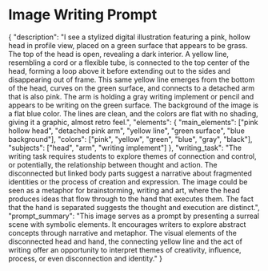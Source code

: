 # Image Writing Prompt

{
  "description": "I see a stylized digital illustration featuring a pink, hollow head in profile view, placed on a green surface that appears to be grass. The top of the head is open, revealing a dark interior. A yellow line, resembling a cord or a flexible tube, is connected to the top center of the head, forming a loop above it before extending out to the sides and disappearing out of frame. This same yellow line emerges from the bottom of the head, curves on the green surface, and connects to a detached arm that is also pink. The arm is holding a gray writing implement or pencil and appears to be writing on the green surface. The background of the image is a flat blue color. The lines are clean, and the colors are flat with no shading, giving it a graphic, almost retro feel.",
   "elements": {
      "main_elements": ["pink hollow head", "detached pink arm", "yellow line", "green surface", "blue background"],
      "colors": ["pink", "yellow", "green", "blue", "gray", "black"],
      "subjects": ["head", "arm", "writing implement"]
  },
    "writing_task": "The writing task requires students to explore themes of connection and control, or potentially, the relationship between thought and action. The disconnected but linked body parts suggest a narrative about fragmented identities or the process of creation and expression. The image could be seen as a metaphor for brainstorming, writing and art, where the head produces ideas that flow through to the hand that executes them. The fact that the hand is separated suggests the thought and execution are distinct.",
    "prompt_summary": "This image serves as a prompt by presenting a surreal scene with symbolic elements. It encourages writers to explore abstract concepts through narrative and metaphor. The visual elements of the disconnected head and hand, the connecting yellow line and the act of writing offer an opportunity to interpret themes of creativity, influence, process, or even disconnection and identity."
}